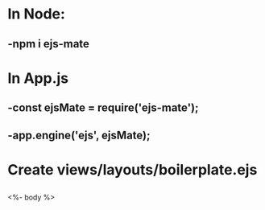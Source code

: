 # In Node:
## -npm i ejs-mate

# In App.js
## -const ejsMate = require('ejs-mate');
## -app.engine('ejs', ejsMate);

# Create views/layouts/boilerplate.ejs
## <!DOCTYPE html>
<html lang="en">

<head>
    <meta charset="UTF-8">
    <meta name="viewport" content="width=device-width, initial-scale=1.0">
    <title>Boilerplate!!!</title>
</head>

<body>
    <%- body %>
</body>

</html>
